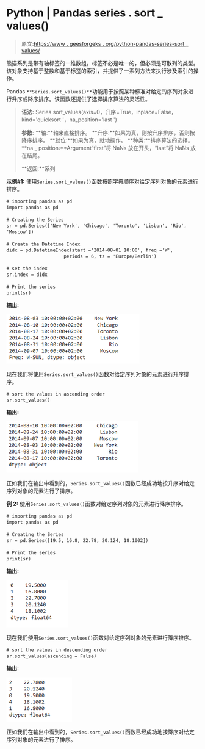 # Python | Pandas series . sort _ values()

> 原文:[https://www . geesforgeks . org/python-pandas-series-sort _ values/](https://www.geeksforgeeks.org/python-pandas-series-sort_values/)

熊猫系列是带有轴标签的一维数组。标签不必是唯一的，但必须是可散列的类型。该对象支持基于整数和基于标签的索引，并提供了一系列方法来执行涉及索引的操作。

Pandas `**Series.sort_values()**`功能用于按照某种标准对给定的序列对象进行升序或降序排序。该函数还提供了选择排序算法的灵活性。

> **语法:** Series.sort_values(axis=0，升序=True，inplace=False，kind='quicksort '，na_position='last ')
> 
> **参数:**
> **轴:**轴来直接排序。
> **升序:**如果为真，则按升序排序，否则按降序排序。
> **就位:**如果为真，就地操作。
> **种类:**排序算法的选择。
> **na _ position:**Argument“first”将 NaNs 放在开头，“last”将 NaNs 放在结尾。
> 
> **返回:**系列

**示例#1:** 使用`Series.sort_values()`函数按照字典顺序对给定序列对象的元素进行排序。

```
# importing pandas as pd
import pandas as pd

# Creating the Series
sr = pd.Series(['New York', 'Chicago', 'Toronto', 'Lisbon', 'Rio', 'Moscow'])

# Create the Datetime Index
didx = pd.DatetimeIndex(start ='2014-08-01 10:00', freq ='W', 
                     periods = 6, tz = 'Europe/Berlin') 

# set the index
sr.index = didx

# Print the series
print(sr)
```

**输出:**

![](img/b50676c0b2fee5f5081a878b2e8c0c96.png)

现在我们将使用`Series.sort_values()`函数对给定序列对象的元素进行升序排序。

```
# sort the values in ascending order
sr.sort_values()
```

**输出:**

![](img/dacd3595ffa8adb017560a08fdc32097.png)

正如我们在输出中看到的，`Series.sort_values()`函数已经成功地按升序对给定序列对象的元素进行了排序。

**例 2:** 使用`Series.sort_values()`函数对给定序列对象的元素进行降序排序。

```
# importing pandas as pd
import pandas as pd

# Creating the Series
sr = pd.Series([19.5, 16.8, 22.78, 20.124, 18.1002])

# Print the series
print(sr)
```

**输出:**

![](img/a3a0b30092578b29f9be598ce37cd26d.png)

现在我们使用`Series.sort_values()`函数对给定序列对象的元素进行降序排序。

```
# sort the values in descending order
sr.sort_values(ascending = False)
```

**输出:**

![](img/38313e0d744726ea46dc961dd5fe7345.png)

正如我们在输出中看到的，`Series.sort_values()`函数已经成功地按降序对给定序列对象的元素进行了排序。